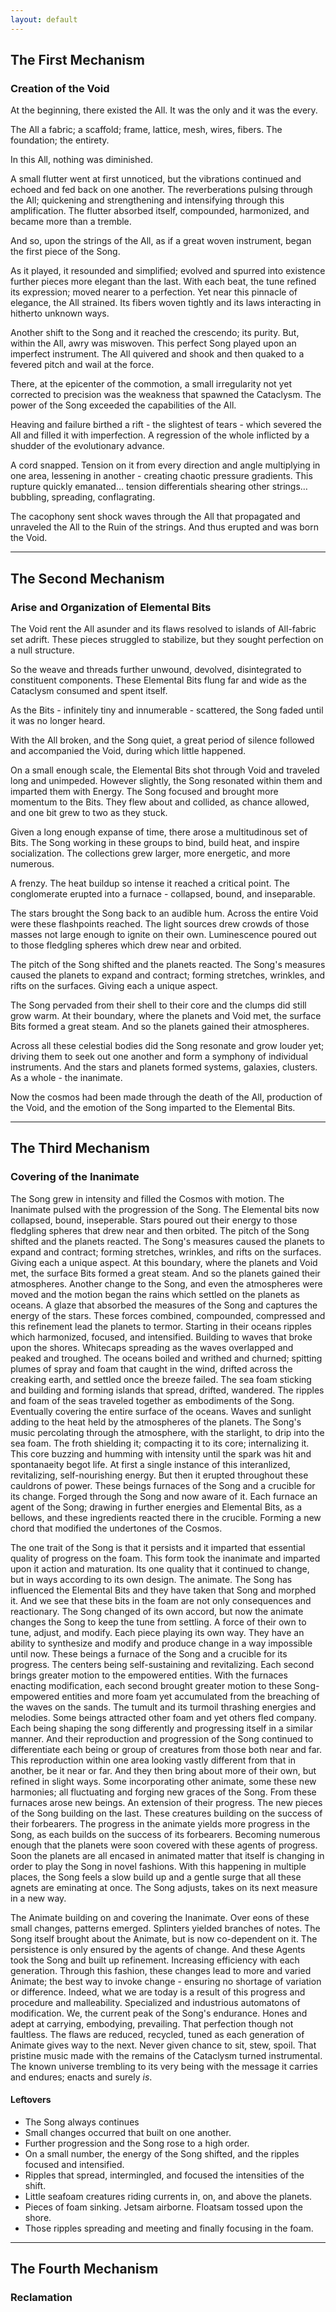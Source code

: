 ```yaml
---
layout: default
---
```


## The First Mechanism

### Creation of the Void

At the beginning, there existed the All. It was the only and it was the every.

The All a fabric; a scaffold; frame, lattice, mesh, wires, fibers. The
foundation; the entirety.

In this All, nothing was diminished.

A small flutter went at first unnoticed, but the vibrations continued and
echoed and fed back on one another. The reverberations pulsing through the
All; quickening and strengthening and intensifying through this amplification.
The flutter absorbed itself, compounded, harmonized, and became more than a
tremble.

And so, upon the strings of the All, as if a great woven instrument, began the
first piece of the Song.

As it played, it resounded and simplified; evolved and spurred into existence
further pieces more elegant than the last. With each beat, the tune refined
its expression; moved nearer to a perfection. Yet near this pinnacle of
elegance, the All strained. Its fibers woven tightly and its laws interacting
in hitherto unknown ways.

Another shift to the Song and it reached the crescendo; its purity. But,
within the All, awry was miswoven. This perfect Song played upon an imperfect
instrument. The All quivered and shook and then quaked to a fevered pitch and
wail at the force.

There, at the epicenter of the commotion, a small irregularity not yet
corrected to precision was the weakness that spawned the Cataclysm. The power
of the Song exceeded the capabilities of the All.

Heaving and failure birthed a rift - the slightest of tears - which severed
the All and filled it with imperfection. A regression of the whole inflicted
by a shudder of the evolutionary advance.

A cord snapped. Tension on it from every direction and angle multiplying in
one area, lessening in another - creating chaotic pressure gradients. This
rupture quickly emanated… tension differentials shearing other strings…
bubbling, spreading, conflagrating.

The cacophony sent shock waves through the All that propagated and unraveled
the All to the Ruin of the strings. And thus erupted and was born the Void.

---

## The Second Mechanism

### Arise and Organization of Elemental Bits

The Void rent the All asunder and its flaws resolved to islands of All-fabric
set adrift. These pieces struggled to stabilize, but they sought perfection on
a null structure.

So the weave and threads further unwound, devolved, disintegrated to
constituent components. These Elemental Bits flung far and wide as the
Cataclysm consumed and spent itself.

As the Bits - infinitely tiny and innumerable - scattered, the Song faded
until it was no longer heard.

With the All broken, and the Song quiet, a great period of silence followed
and accompanied the Void, during which little happened.

On a small enough scale, the Elemental Bits shot through Void and traveled
long and unimpeded. However slightly, the Song resonated within them and
imparted them with Energy. The Song focused and brought more momentum to the
Bits. They flew about and collided, as chance allowed, and one bit grew to two
as they stuck.

Given a long enough expanse of time, there arose a multitudinous set of Bits.
The Song working in these groups to bind, build heat, and inspire
socialization. The collections grew larger, more energetic, and more numerous.

A frenzy. The heat buildup so intense it reached a critical point. The
conglomerate erupted into a furnace - collapsed, bound, and inseparable.

The stars brought the Song back to an audible hum. Across the entire Void were
these flashpoints reached. The light sources drew crowds of those masses not
large enough to ignite on their own. Luminescence poured out to those
fledgling spheres which drew near and orbited.

The pitch of the Song shifted and the planets reacted. The Song's measures
caused the planets to expand and contract; forming stretches, wrinkles, and
rifts on the surfaces. Giving each a unique aspect.

The Song pervaded from their shell to their core and the clumps did still grow
warm. At their boundary, where the planets and Void met, the surface Bits
formed a great steam. And so the planets gained their atmospheres.

Across all these celestial bodies did the Song resonate and grow louder yet;
driving them to seek out one another and form a symphony of individual
instruments. And the stars and planets formed systems, galaxies, clusters. As
a whole - the inanimate.

Now the cosmos had been made through the death of the All, production of the
Void, and the emotion of the Song imparted to the Elemental Bits.

---

## The Third Mechanism

### Covering of the Inanimate

The Song grew in intensity and filled the Cosmos with motion. The Inanimate
pulsed with the progression of the Song. The Elemental bits now collapsed,
bound, inseperable. Stars poured out their energy to those fledgling spheres
that drew near and then orbited. The pitch of the Song shifted and the planets
reacted. The Song's measures caused the planets to expand and contract;
forming stretches, wrinkles, and rifts on the surfaces. Giving each a unique
aspect. At this boundary, where the planets and Void met, the surface Bits
formed a great steam. And so the planets gained their atmospheres. Another
change to the Song, and even the atmospheres were moved and the motion began
the rains which settled on the planets as oceans. A glaze that absorbed the
measures of the Song and captures the energy of the stars. These forces
combined, compounded, compressed and this refinement lead the planets to
termor. Starting in their oceans ripples which harmonized, focused, and
intensified. Building to waves that broke upon the shores. Whitecaps spreading
as the waves overlapped and peaked and troughed. The oceans boiled and writhed
and churned; spitting plumes of spray and foam that caught in the wind,
drifted across the creaking earth, and settled once the breeze failed. The
sea foam sticking and building and forming islands that spread, drifted,
wandered. The ripples and foam of the seas traveled together as embodiments of
the Song. Eventually covering the entire surface of the oceans. Waves and
sunlight adding to the heat held by the atmospheres of the planets. The Song's
music percolating through the atmosphere, with the starlight, to drip into the
sea foam. The froth shielding it; compacting it to its core; internalizing it.
This core buzzing and humming with intensity until the spark was hit and
spontanaeity begot life. At first a single instance of this interanlized,
revitalizing, self-nourishing energy. But then it erupted throughout these
cauldrons of power. These beings furnaces of the Song and a crucible for its
change. Forged through the Song and now aware of it. Each furnace an agent of
the Song; drawing in further energies and Elemental Bits, as a bellows, and
these ingredients reacted there in the crucible. Forming a new chord that
modified the undertones of the Cosmos.

The one trait of the Song is that it persists and it imparted that essential
quality of progress on the foam. This form took the inanimate and imparted
upon it action and maturation. Its one quality that it continued to change,
but in ways according to its own design. The animate. The Song has influenced
the Elemental Bits and they have taken that Song and morphed it. And we see
that these bits in the foam are not only consequences and reactionary. The
Song changed of its own accord, but now the animate changes the Song to keep
the tune from settling. A force of their own to tune, adjust, and modify. Each
piece playing its own way. They have an ability to synthesize and modify and
produce change in a way impossible until now. These beings a furnace of the
Song and a crucible for its progress. The centers being self-sustaining and
revitalizing. Each second brings greater motion to the empowered entities.
With the furnaces enacting modification, each second brought greater motion to
these Song-empowered entities and more foam yet accumulated from the breaching
of the waves on the sands. The tumult and its turmoil thrashing energies and
melodies. Some beings attracted other foam and yet others fled company. Each
being shaping the song differently and progressing itself in a similar manner.
And their reproduction and progression of the Song continued to differentiate
each being or group of creatures from those both near and far. This
reproduction within one area looking vastly different from that in another, be
it near or far. And they then bring about more of their own, but refined in
slight ways.  Some incorporating other animate, some these new harmonies; all
fluctuating and forging new graces of the Song. From these furnaces arose new
beings. An extension of their progress. The new pieces of the Song building on
the last. These creatures building on the success of their forbearers. The
progress in the animate yields more progress in the Song, as each builds on
the success of its forbearers. Becoming numerous enough that the planets were
soon covered with these agents of progress. Soon the planets are all encased
in animated matter that itself is changing in order to play the Song in novel
fashions. With this happening in multiple places, the Song feels a slow build
up and a gentle surge that all these agnets are eminating at once. The Song
adjusts, takes on its next measure in a new way.

The Animate building on and covering the Inanimate. Over eons of these small
changes, patterns emerged. Splinters yielded branches of notes. The Song
itself brought about the Animate, but is now co-dependent on it. The
persistence is only ensured by the agents of change. And these Agents took the
Song and built up refinement. Increasing efficiency with each generation.
Through this fashion, these changes lead to more and varied Animate; the best
way to invoke change - ensuring no shortage of variation or difference.
Indeed, what we are today is a result of this progress and procedure and
malleability. Specialized and industrious automatons of modification. We, the
current peak of the Song's endurance. Hones and adept at carrying, embodying,
prevailing. That perfection though not faultless. The flaws are reduced,
recycled, tuned as each generation of Animate gives way to the next. Never
given chance to sit, stew, spoil. That pristine music made with the remains of
the Cataclysm turned instrumental. The known universe trembling to its very
being with the message it carries and endures; enacts and surely _is_.

#### Leftovers

- The Song always continues
- Small changes occurred that built on one another.
- Further progression and the Song rose to a high order.
- On a small number, the energy of the Song shifted, and the ripples focused
  and intensified.
- Ripples that spread, intermingled, and focused the intensities of the shift.
- Little seafoam creatures riding currents in, on, and above the planets.
- Pieces of foam sinking. Jetsam airborne. Floatsam tossed upon the shore.
- Those ripples spreading and meeting and finally focusing in the foam.

---

## The Fourth Mechanism

### Reclamation
